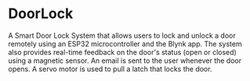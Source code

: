 # DoorLock
A Smart Door Lock System that allows users to lock and unlock a door remotely using an ESP32 microcontroller and the Blynk app. The system also provides real-time feedback on the door's status (open or closed) using a magnetic sensor. An email is sent to the user whenever the door opens. A servo motor is used to pull a latch that locks the door.
